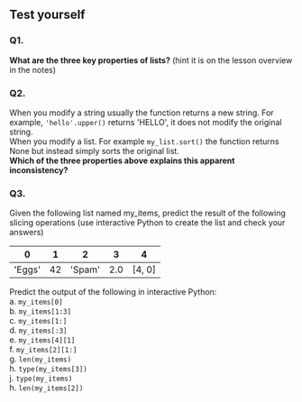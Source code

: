 ## Test yourself

### Q1.
**What are the three key properties of lists?**
(hint it is on the lesson overview in the notes)

### Q2.
When you modify a string usually the function returns a new string. For example, `'hello'.upper()` returns 'HELLO', it does not modify the original string.  
When you modify a list. For example `my_list.sort()` the function returns None but instead simply sorts the original list.  
**Which of the three properties above explains this apparent inconsistency?**  

### Q3.
Given the following list named my_items, predict the result of the following slicing operations (use interactive Python to create the list and check your answers)  

|    0 	 |  1 	|   2    |  3  |   4    |
|--------|------|--------|-----|--------|
| 'Eggs' |	42 	| 'Spam' | 2.0 | [4, 0] |

Predict the output of the following in interactive Python:  
a. `my_items[0]`  
b. `my_items[1:3]`  
c. `my_items[1:]`  
d. `my_items[:3]`  
e. `my_items[4][1]`  
f. `my_items[2][1:]`  
g. `len(my_items)`  
h. `type(my_items[3])`  
j. `type(my_items)`  
h. `len(my_items[2])`  